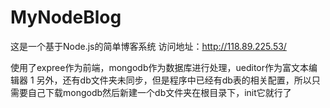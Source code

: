 # MyNodeBlog
这是一个基于Node.js的简单博客系统
访问地址：http://118.89.225.53/

使用了expree作为前端，mongodb作为数据库进行处理，ueditor作为富文本编辑器
1
另外，还有db文件夹未同步，但是程序中已经有db表的相关配置，所以只需要自己下载mongodb然后新建一个db文件夹在根目录下，init它就行了
